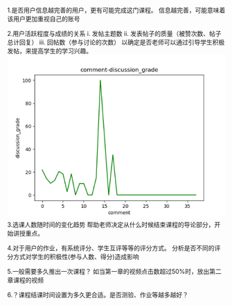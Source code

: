 1.是否用户信息越完善的用户，更有可能完成这门课程。
    信息越完善，可能意味着该用户更加重视自己的账号

2.用户活跃程度与成绩的关系
	i. 发帖主题数
	ii. 发表帖子的质量（被赞次数、帖子总计回复）
	iii. 回帖数（参与讨论的次数）
   以确定是否老师可以通过引导学生积极发帖，来提高学生的学习兴趣。
![Image text](students_thread/average/comment-discussion_grade.png)
3.选课人数随时间的变化趋势
     帮助老师决定从什么时候结束课程的导论部分，开始讲授重点。

4.对于用户的作业，有系统评分、学生互评等等的评分方式。
     分析是否不同的评分方式对学生的积极性(参与人数、得分)造成影响

5.一般需要多久推出一次课程？
      如当第一章的视频点击数超过50%时，放出第二章课程的视频

6.？课程结课时间设置为多久更合适。是否测验、作业等越多越好？
